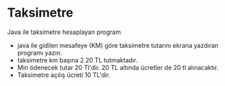 # Taksimetre
Java ile taksimetre hesaplayan program
* java ile gidilen mesafeye (KM) göre taksimetre tutarını ekrana yazdıran programı yazın.
* taksimetre km başına 2.20 TL tutmaktadır.
* Min ödenecek tutar 20 Tl'dir. 20 TL altında ücretler de 20 tl alınacaktır.
* Taksimetre açılış ücreti 10 TL'dir.
